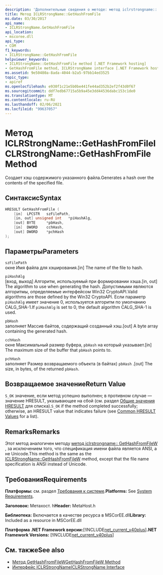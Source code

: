 ```yaml
---
description: 'Дополнительные сведения о методе: метод iclrstrongname:: GetHashFromFile'
title: Метод ICLRStrongName::GetHashFromFile
ms.date: 03/30/2017
api_name:
- ICLRStrongName.GetHashFromFile
api_location:
- mscoree.dll
api_type:
- COM
f1_keywords:
- ICLRStrongName::GetHashFromFile
helpviewer_keywords:
- ICLRStrongName::GetHashFromFile method [.NET Framework hosting]
- GetHashFromFile method, ICLRStrongName interface [.NET Framework hosting]
ms.assetid: 9e50480a-8ada-4044-b2a5-97bb14ed3525
topic_type:
- apiref
ms.openlocfilehash: e930f1c21e5b0be441fe44ad352b2ef2f43d0f67
ms.sourcegitcommit: ddf7edb67715a5b9a45e3dd44536dabc153c1de0
ms.translationtype: MT
ms.contentlocale: ru-RU
ms.lasthandoff: 02/06/2021
ms.locfileid: "99637057"
---
```

# <a name="iclrstrongnamegethashfromfile-method"></a><span data-ttu-id="d8006-103">Метод ICLRStrongName::GetHashFromFile</span><span class="sxs-lookup"><span data-stu-id="d8006-103">ICLRStrongName::GetHashFromFile Method</span></span>

<span data-ttu-id="d8006-104">Создает хэш содержимого указанного файла.</span><span class="sxs-lookup"><span data-stu-id="d8006-104">Generates a hash over the contents of the specified file.</span></span>  
  
## <a name="syntax"></a><span data-ttu-id="d8006-105">Синтаксис</span><span class="sxs-lookup"><span data-stu-id="d8006-105">Syntax</span></span>  
  
```cpp  
HRESULT GetHashFromFile (  
    [in]  LPCSTR   szFilePath,  
    [in, out] unsigned int   *piHashAlg,
    [out] BYTE     *pbHash,
    [in]  DWORD    cchHash,
    [out] DWORD    *pchHash  
);  
```  
  
## <a name="parameters"></a><span data-ttu-id="d8006-106">Параметры</span><span class="sxs-lookup"><span data-stu-id="d8006-106">Parameters</span></span>  

 `szFilePath`  
 <span data-ttu-id="d8006-107">окне Имя файла для хэширования.</span><span class="sxs-lookup"><span data-stu-id="d8006-107">[in] The name of the file to hash.</span></span>  
  
 `piHashAlg`  
 <span data-ttu-id="d8006-108">[вход, выход] Алгоритм, используемый при формировании хэша.</span><span class="sxs-lookup"><span data-stu-id="d8006-108">[in, out] The algorithm to use when generating the hash.</span></span> <span data-ttu-id="d8006-109">Допустимыми являются алгоритмы, определяемые интерфейсом Win32 CryptoAPI.</span><span class="sxs-lookup"><span data-stu-id="d8006-109">Valid algorithms are those defined by the Win32 CryptoAPI.</span></span> <span data-ttu-id="d8006-110">Если параметр `piHashAlg` имеет значение 0, используется алгоритм по умолчанию CALG_SHA-1.</span><span class="sxs-lookup"><span data-stu-id="d8006-110">If `piHashAlg` is set to 0, the default algorithm CALG_SHA-1 is used.</span></span>  
  
 `pbHash`  
 <span data-ttu-id="d8006-111">заполняет Массив байтов, содержащий созданный хэш.</span><span class="sxs-lookup"><span data-stu-id="d8006-111">[out] A byte array containing the generated hash.</span></span>  
  
 `cchHash`  
 <span data-ttu-id="d8006-112">окне Максимальный размер буфера, `pbHash` на который указывает.</span><span class="sxs-lookup"><span data-stu-id="d8006-112">[in] The maximum size of the buffer that `pbHash` points to.</span></span>  
  
 `pchHash`  
 <span data-ttu-id="d8006-113">заполняет Размер возвращаемого объекта (в байтах) `pbHash` .</span><span class="sxs-lookup"><span data-stu-id="d8006-113">[out] The size, in bytes, of the returned `pbHash`.</span></span>  
  
## <a name="return-value"></a><span data-ttu-id="d8006-114">Возвращаемое значение</span><span class="sxs-lookup"><span data-stu-id="d8006-114">Return Value</span></span>  

 <span data-ttu-id="d8006-115">`S_OK` значение, если метод успешно выполнен; в противном случае — значение HRESULT, указывающее на сбой (см. раздел [Общие значения HRESULT](/windows/win32/seccrypto/common-hresult-values) для списка).</span><span class="sxs-lookup"><span data-stu-id="d8006-115">`S_OK` if the method completed successfully; otherwise, an HRESULT value that indicates failure (see [Common HRESULT Values](/windows/win32/seccrypto/common-hresult-values) for a list).</span></span>  
  
## <a name="remarks"></a><span data-ttu-id="d8006-116">Remarks</span><span class="sxs-lookup"><span data-stu-id="d8006-116">Remarks</span></span>  

 <span data-ttu-id="d8006-117">Этот метод аналогичен методу [метод iclrstrongname:: GetHashFromFileW](iclrstrongname-gethashfromfilew-method.md) , за исключением того, что спецификация имени файла является ANSI, а не Unicode.</span><span class="sxs-lookup"><span data-stu-id="d8006-117">This method is the same as the [ICLRStrongName::GetHashFromFileW](iclrstrongname-gethashfromfilew-method.md) method, except that the file name specification is ANSI instead of Unicode.</span></span>  
  
## <a name="requirements"></a><span data-ttu-id="d8006-118">Требования</span><span class="sxs-lookup"><span data-stu-id="d8006-118">Requirements</span></span>  

 <span data-ttu-id="d8006-119">**Платформы:** см. раздел [Требования к системе](../../get-started/system-requirements.md).</span><span class="sxs-lookup"><span data-stu-id="d8006-119">**Platforms:** See [System Requirements](../../get-started/system-requirements.md).</span></span>  
  
 <span data-ttu-id="d8006-120">**Заголовок:** Метахост. h</span><span class="sxs-lookup"><span data-stu-id="d8006-120">**Header:** MetaHost.h</span></span>  
  
 <span data-ttu-id="d8006-121">**Библиотека:** Включается в качестве ресурса в MSCorEE.dll</span><span class="sxs-lookup"><span data-stu-id="d8006-121">**Library:** Included as a resource in MSCorEE.dll</span></span>  
  
 <span data-ttu-id="d8006-122">**Платформа .NET Framework версии:**[!INCLUDE[net_current_v40plus](../../../../includes/net-current-v40plus-md.md)]</span><span class="sxs-lookup"><span data-stu-id="d8006-122">**.NET Framework Versions:** [!INCLUDE[net_current_v40plus](../../../../includes/net-current-v40plus-md.md)]</span></span>  
  
## <a name="see-also"></a><span data-ttu-id="d8006-123">См. также</span><span class="sxs-lookup"><span data-stu-id="d8006-123">See also</span></span>

- [<span data-ttu-id="d8006-124">Метод GetHashFromFileW</span><span class="sxs-lookup"><span data-stu-id="d8006-124">GetHashFromFileW Method</span></span>](iclrstrongname-gethashfromfilew-method.md)
- [<span data-ttu-id="d8006-125">Интерфейс ICLRStrongName</span><span class="sxs-lookup"><span data-stu-id="d8006-125">ICLRStrongName Interface</span></span>](iclrstrongname-interface.md)
